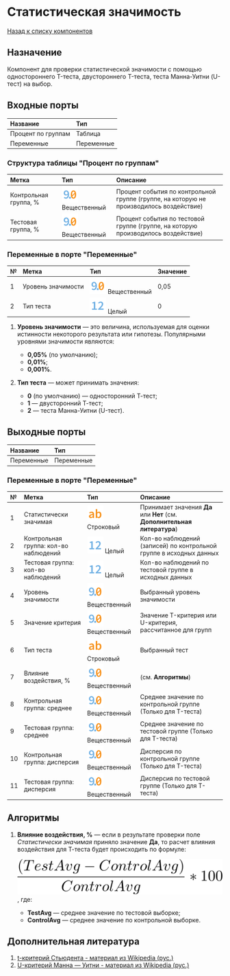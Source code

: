 # Статистическая значимость

[Назад к списку компонентов](../README.md)

## Назначение

Компонент для проверки статистической значимости с помощью одностороннего T-теста, двустороннего T-теста, теста Манна-Уитни (U-тест) на выбор.

## Входные порты

| Название             | Тип        |
|:---------------------|:-----------|
| Процент по группам   | Таблица    |
| Переменные           | Переменные |

### Структура таблицы "Процент по группам"

| Метка                 | Тип                                    | Описание                                                                                |
|:----------------------|:---------------------------------------|:----------------------------------------------------------------------------------------|
| Контрольная группа, % | ![](./img/realnumber.svg) Вещественный | Процент события по контрольной группе (группе, на которую не производилось воздействие) |
| Тестовая группа, %    | ![](./img/realnumber.svg) Вещественный | Процент события по тестовой группе (группе, на которую производилось воздействие)       |

### Переменные в порте "Переменные"

| № | Метка                | Тип                                    | Значение |
|:--|:---------------------|:---------------------------------------|:---------|
| 1 | Уровень значимости   | ![](./img/realnumber.svg) Вещественный | 0,05     |
| 2 | Тип теста            | ![](./img/integer.svg) Целый           | 0        |

1. **Уровень значимости** — это величина, используемая для оценки истинности некоторого результата или гипотезы. Популярными уровнями значимости являются: 
    
    * **0,05%** (по умолчанию);
    * **0,01%**; 
    * **0,001%**.

2. **Тип теста** — может принимать значения:

    * **0** (по умолчанию) — односторонний Т-тест;
    * **1** — двусторонний Т-тест;
    * **2** — теста Манна-Уитни (U-тест).

## Выходные порты

| Название             | Тип        |
|:---------------------|:-----------|
| Переменные           | Переменные |

### Переменные в порте "Переменные"

| №  | Метка                                 | Тип                                    | Описание                                                    |
|:---|:--------------------------------------|:---------------------------------------|:------------------------------------------------------------|
| 1  | Статистически значимая                | ![](./img/string.svg) Строковый        | Принимает значения **Да** или **Нет** (см. **Дополнительная литература**)                                         |
| 2  | Контрольная группа: кол-во наблюдений | ![](./img/integer.svg) Целый           | Кол-во наблюдений (записей) по контрольной группе в исходных данных       |
| 3  | Тестовая группа: кол-во наблюдений    | ![](./img/integer.svg) Целый           | Кол-во наблюдений по тестовой группе в исходных данных      |
| 4  | Уровень значимости                    | ![](./img/realnumber.svg) Вещественный | Выбранный уровень значимости                                |
| 5  | Значение критерия                     | ![](./img/realnumber.svg) Вещественный | Значение T-критерия или U-критерия, рассчитанное для групп  |
| 6  | Тип теста                             | ![](./img/string.svg) Строковый        | Выбранный тест                                              |
| 7  | Влияние воздействия, %                | ![](./img/realnumber.svg) Вещественный | (см. **Алгоритмы**)                                         |
| 8  | Контрольная группа: среднее           | ![](./img/realnumber.svg) Вещественный | Среднее значение по контрольной группе (Только для T-теста)|
| 9  | Тестовая группа: среднее              | ![](./img/realnumber.svg) Вещественный | Среднее значение по тестовой группе (Только для T-теста)   |
| 10 | Контрольная группа: дисперсия         | ![](./img/realnumber.svg) Вещественный | Дисперсия по контрольной группе (Только для T-теста)       |
| 11 | Тестовая группа: дисперсия            | ![](./img/realnumber.svg) Вещественный | Дисперсия по тестовой группе (Только для T-теста)          |

## Алгоритмы

1. **Влияние воздействия, %** — если в результате проверки поле *Статистически значимая* приняло значение **Да**, то расчет влияния воздействия для Т-теста будет происходить по формуле:

    ![](./img/impact.svg), где:

    * **TestAvg** — среднее значение по тестовой выборке;
    * **ControlAvg** — среднее значение по контрольной выборке.

## Дополнительная литература

1. [t-критерий Стьюдента - материал из Wikipedia (рус.)](https://ru.wikipedia.org/wiki/T-%D0%BA%D1%80%D0%B8%D1%82%D0%B5%D1%80%D0%B8%D0%B9_%D0%A1%D1%82%D1%8C%D1%8E%D0%B4%D0%B5%D0%BD%D1%82%D0%B0)
2. [U-критерий Манна — Уитни - материал из Wikipedia (рус.)](https://ru.wikipedia.org/wiki/U-%D0%BA%D1%80%D0%B8%D1%82%D0%B5%D1%80%D0%B8%D0%B9_%D0%9C%D0%B0%D0%BD%D0%BD%D0%B0_%E2%80%94_%D0%A3%D0%B8%D1%82%D0%BD%D0%B8)
